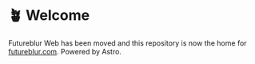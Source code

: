 # 🪴 Welcome

Futureblur Web has been moved and this repository is now the home for [futureblur.com](https://futureblur.com).
Powered by Astro.
